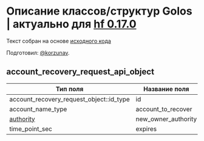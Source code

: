 # Описание классов/структур Golos | актуально для [hf 0.17.0](https://github.com/GolosChain/golos/releases/tag/v0.17.0)
Текст собран на основе [исходного кода](https://github.com/GolosChain/golos/tree/master/plugins/database_api/include/golos/plugins/database_api/api_objects/account_recovery_request_api_object.hpp)

Подготовил: [@korzunav](https://golos.io/@korzunav).

## account_recovery_request_api_object


|Тип поля|Название поля|Описание|
|--------|-------------|--------|
|account_recovery_request_object::id_type|id||
|account_name_type|account_to_recover||
|[authority](authority.md)|new_owner_authority||
|time_point_sec|expires||
